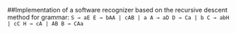 ﻿##Implementation of a software recognizer based on the recursive descent method for grammar:
`S → aE
E → bAA | cAB | a
A → aD
D → Ca | b
C → abH | cC
H → cA | AB
B → CAa`
